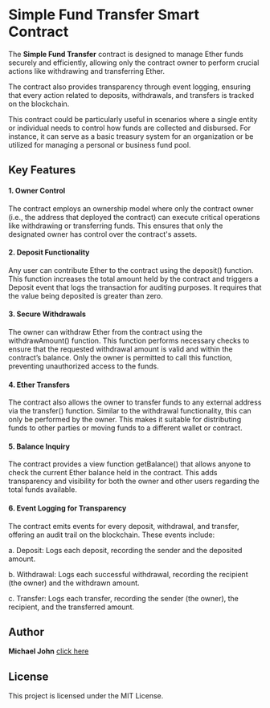 # Simple Fund Transfer Smart Contract

The **Simple Fund Transfer** contract is designed to manage Ether funds securely and efficiently, allowing only the contract owner to perform crucial actions like withdrawing and transferring Ether.

The contract also provides transparency through event logging, ensuring that every action related to deposits, withdrawals, and transfers is tracked on the blockchain.

This contract could be particularly useful in scenarios where a single entity or individual needs to control how funds are collected and disbursed. For instance, it can serve as a basic treasury system for an organization or be utilized for managing a personal or business fund pool.

## Key Features

#### 1. Owner Control

The contract employs an ownership model where only the contract owner (i.e., the address that deployed the contract) can execute critical operations like withdrawing or transferring funds. This ensures that only the designated owner has control over the contract's assets.

#### 2. Deposit Functionality

Any user can contribute Ether to the contract using the deposit() function. This function increases the total amount held by the contract and triggers a Deposit event that logs the transaction for auditing purposes. It requires that the value being deposited is greater than zero.

#### 3. Secure Withdrawals

The owner can withdraw Ether from the contract using the withdrawAmount() function. This function performs necessary checks to ensure that the requested withdrawal amount is valid and within the contract’s balance. Only the owner is permitted to call this function, preventing unauthorized access to the funds.

#### 4. Ether Transfers

The contract also allows the owner to transfer funds to any external address via the transfer() function. Similar to the withdrawal functionality, this can only be performed by the owner. This makes it suitable for distributing funds to other parties or moving funds to a different wallet or contract.

#### 5. Balance Inquiry
The contract provides a view function getBalance() that allows anyone to check the current Ether balance held in the contract. This adds transparency and visibility for both the owner and other users regarding the total funds available.

#### 6. Event Logging for Transparency
The contract emits events for every deposit, withdrawal, and transfer, offering an audit trail on the blockchain. These events include:

a. Deposit: Logs each deposit, recording the sender and the deposited amount.

b. Withdrawal: Logs each successful withdrawal, recording the recipient (the owner) and the withdrawn amount.

c. Transfer: Logs each transfer, recording the sender (the owner), the recipient, and the transferred amount.

## Author

**Michael John** [click here](https://github.com/Micjohn01/)
 
## License
This project is licensed under the MIT License.